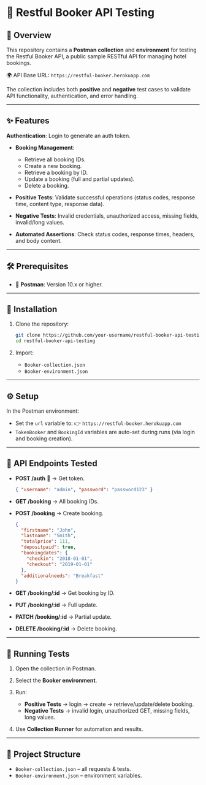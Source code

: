 # 🏨 Restful Booker API Testing

## 🔎 Overview

This repository contains a **Postman collection** and **environment** for testing the Restful Booker API, a public sample RESTful API for managing hotel bookings.

🌍 API Base URL: `https://restful-booker.herokuapp.com`

The collection includes both **positive** and **negative** test cases to validate API functionality, authentication, and error handling.

---

## ✨ Features

 **Authentication**: Login to generate an auth token.
 * **Booking Management**:

    *  Retrieve all booking IDs.
    *  Create a new booking.
    *  Retrieve a booking by ID.
    *  Update a booking (full and partial updates).
    *  Delete a booking.
*  **Positive Tests**: Validate successful operations (status codes, response time, content type, response data).
*  **Negative Tests**: Invalid credentials, unauthorized access, missing fields, invalid/long values.
*  **Automated Assertions**: Check status codes, response times, headers, and body content.

---

## 🛠️ Prerequisites

* 📮 **Postman**: Version 10.x or higher.

---

## 🚀 Installation

1. Clone the repository:

   ```bash
   git clone https://github.com/your-username/restful-booker-api-testing.git
   cd restful-booker-api-testing
   ```
2. Import:

   * `Booker-collection.json` 
   * `Booker-environment.json` 

---

## ⚙️ Setup

In the Postman environment:

* Set the `url` variable to:
  👉 `https://restful-booker.herokuapp.com`
* `TokenBooker` and `BookingId` variables are auto-set during runs (via login and booking creation).

---

## 📡 API Endpoints Tested

* **POST /auth** 🔑 → Get token.

  ```json
  { "username": "admin", "password": "password123" }
  ```
* **GET /booking** → All booking IDs.
* **POST /booking**  → Create booking.

  ```json
  {
    "firstname": "John",
    "lastname": "Smith",
    "totalprice": 111,
    "depositpaid": true,
    "bookingdates": {
      "checkin": "2018-01-01",
      "checkout": "2019-01-01"
    },
    "additionalneeds": "Breakfast"
  }
  ```
* **GET /booking/:id**  → Get booking by ID.
* **PUT /booking/:id**  → Full update.
* **PATCH /booking/:id**  → Partial update.
* **DELETE /booking/:id**  → Delete booking.

---

## 🧪 Running Tests

1. Open the collection in Postman.
2. Select the **Booker environment**.
3. Run:

   *  **Positive Tests** → login → create → retrieve/update/delete booking.
   *  **Negative Tests** → invalid login, unauthorized GET, missing fields, long values.
4. Use **Collection Runner** for automation and results.

---

## 📂 Project Structure

*  `Booker-collection.json` – all requests & tests.
*  `Booker-environment.json` – environment variables.
